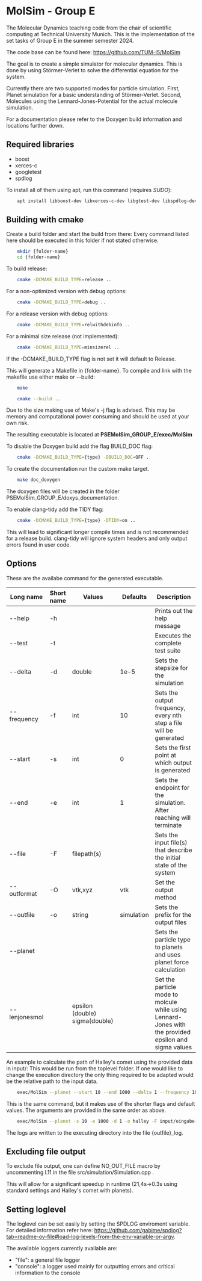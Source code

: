MolSim - Group E
===

The Molecular Dynamics teaching code from the chair of scientific computing at Technical University Munich.
This is the implementation of the set tasks of Group E in the summer semester 2024.

The code base can be found here: https://github.com/TUM-I5/MolSim

The goal is to create a simple simulator for molecular dynamics.
This is done by using Störmer-Verlet to solve the differential equation for the system.

Currently there are two supported modes for particle simulation.
First, Planet simulation for a basic understanding of Störmer-Verlet.
Second, Molecules using the Lennard-Jones-Potential for the actual molecule simulation.

For a documentation please refer to the Doxygen build information and locations further down.

Required libraries
---
- boost
- xerces-c
- googletest
- spdlog

To install all of them using apt, run this command (requires *SUDO*):
```bash
    apt install libboost-dev libxerces-c-dev libgtest-dev libspdlog-dev
```

Building with cmake
---
Create a build folder and start the build from there:
Every command listed here should be executed in this folder if not stated otherwise.

```bash
    mkdir {folder-name}
    cd {folder-name}
```

To build release:
```bash
    cmake -DCMAKE_BUILD_TYPE=release .. 
```
For a non-optimized version with debug options:
```bash
    cmake -DCMAKE_BUILD_TYPE=debug .. 
```
For a release version with debug options:
```bash
    cmake -DCMAKE_BUILD_TYPE=relwithdebinfo .. 
```
For a minimal size release (not implemented):
```bash
    cmake -DCMAKE_BUILD_TYPE=minsizerel .. 
```

If the -DCMAKE_BUILD_TYPE flag is not set it will default to Release.

This will generate a Makefile in {folder-name}.
To compile and link with the makefile use either make or --build:
```bash
    make
```
```bash
    cmake --build ..
```

Due to the size making use of Make's -j flag is advised.
This may be memory and computational power consuming and should be used at your own risk.

The resulting executable is located at **PSEMolSim_GROUP_E/exec/MolSim**

To disable the Doxygen build add the flag BUILD_DOC flag:
```bash
    cmake -DCMAKE_BUILD_TYPE={type} -DBUILD_DOC=OFF .
```
To create the documentation run the custom make target.
```bash
	make doc_doxygen
```

The doxygen files will be created in the folder PSEMolSim_GROUP_E/doxys_documentation.

To enable clang-tidy add the TIDY flag:
```bash
    cmake -DCMAKE_BUILD_TYPE={type} -DTIDY=on ..
```

This will lead to significant longer compile times and is not recommended for a release build. clang-tidy will ignore system headers and only output errors found in user code.

Options
---
These are the availabe command for the generated executable.

|Long name      |Short name |Values         			    | Defaults  	| Description												                                            |
|---------------|-----------|-------------------------------|---------------|-------------------------------------------------------------------------------------------------------|
|--help         | -h        |               			    |           	|Prints out the help message										                                    |
|--test         | -t        |                               |               |Executes the complete test suite                                                                       |
|--delta	    | -d	    |double				            | 1e-5  		|Sets the stepsize for the simulation									                                |
|--frequency    | -f        |int            			    | 10        	|Sets the output frequency, every nth step a file will be generated					                    |
|--start        | -s        |int            			    | 0         	|Sets the first point at which output is generated							                            |
|--end          | -e        |int            			    | 1         	|Sets the endpoint for the simulation. After reaching will terminate					                |
|--file         | -F        |filepath(s)    			    |           	|Sets the input file(s) that describe the initial state of the system					                |
|--outformat    | -O        |vtk,xyz       			        | vtk       	|Set the output method											                                        |
|--outfile      | -o        |string         			    | simulation	|Sets the prefix for the output files									                                |
|--planet       |           |               			    |           	|Sets the particle type to planets and uses planet force calculation					                |
|--lenjonesmol  |           |epsilon (double) sigma(double)	|		        |Set the particle mode to molcule while using Lennard-Jones with the provided epsilon and sigma values	|
  

An example to calculate the path of Halley's comet using the provided data in input/:
This would be run from the toplevel folder.
If one would like to change the execution directory the only thing required to be adapted would be the relative path to the input data.
```bash
	exec/MolSim --planet --start 10 --end 1000 --delta 1 --frequency 10 --outformat vtk --outfile halley --file input/eingabe-sonne.txt
```

This is the same command, but it makes use of the shorter flags and default values.
The arguments are provided in the same order as above.
```bash
	exec/MolSim --planet -s 10 -e 1000 -d 1 -o halley -F input/eingabe-sonne.txt
```

The logs are written to the executing directory into the file {outfile}_log.

Excluding file output
---------------------

To exclude file output, one can define NO_OUT_FILE macro by uncommenting l.11 in the file src/simulation/Simulation.cpp .

This will allow for a significant speedup in runtime (21,4s->0.3s using standard settings and Halley's comet with planets).

Setting loglevel
----------------

The loglevel can be set easily by setting the SPDLOG enviroment variable.
For detailed information refer here: https://github.com/gabime/spdlog?tab=readme-ov-file#load-log-levels-from-the-env-variable-or-argv.

The available loggers currently available are:
- "file": a general file logger
- "console": a logger used mainly for outputting errors and critical information to the console
